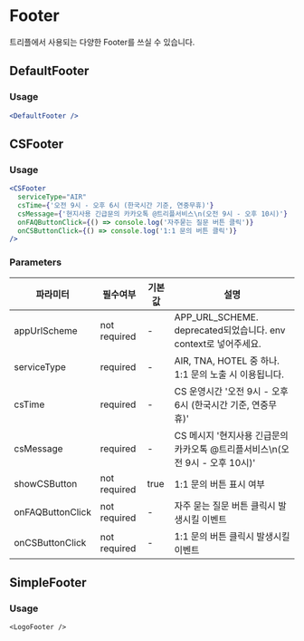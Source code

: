 # Footer

트리플에서 사용되는 다양한 Footer를 쓰실 수 있습니다.

## DefaultFooter

### Usage

```jsx
<DefaultFooter />
```

## CSFooter

### Usage

```jsx
<CSFooter
  serviceType="AIR"
  csTime={'오전 9시 - 오후 6시 (한국시간 기준, 연중무휴)'}
  csMessage={'현지사용 긴급문의 카카오톡 @트리플서비스\n(오전 9시 - 오후 10시)'}
  onFAQButtonClick={() => console.log('자주묻는 질문 버튼 클릭')}
  onCSButtonClick={() => console.log('1:1 문의 버튼 클릭')}
/>
```

### Parameters

| 파라미터         | 필수여부     | 기본값 | 설명                                                                         |
| ---------------- | ------------ | ------ | ---------------------------------------------------------------------------- |
| appUrlScheme     | not required | -      | APP_URL_SCHEME. deprecated되었습니다. env context로 넣어주세요.              |
| serviceType      | required     | -      | AIR, TNA, HOTEL 중 하나. 1:1 문의 노출 시 이용됩니다.                        |
| csTime           | required     | -      | CS 운영시간 '오전 9시 - 오후 6시 (한국시간 기준, 연중무휴)'                  |
| csMessage        | required     | -      | CS 메시지 '현지사용 긴급문의 카카오톡 @트리플서비스\n(오전 9시 - 오후 10시)' |
| showCSButton     | not required | true   | 1:1 문의 버튼 표시 여부                                                      |
| onFAQButtonClick | not required | -      | 자주 묻는 질문 버튼 클릭시 발생시킬 이벤트                                   |
| onCSButtonClick  | not required | -      | 1:1 문의 버튼 클릭시 발생시킬 이벤트                                         |

## SimpleFooter

### Usage

```jssx
<LogoFooter />
```
